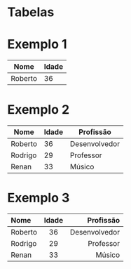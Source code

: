 # Tabelas

# Exemplo 1

| Nome | Idade |
| ---- | ----- |
| Roberto | 36 |

# Exemplo 2

| Nome | Idade | Profissão |
| ---- | ----- | --------- |
| Roberto | 36 | Desenvolvedor |
| Rodrigo | 29 | Professor |
| Renan | 33 | Músico | 

# Exemplo 3

| Nome | Idade | Profissão |
| :--- | :-----: | ---------: |
| Roberto | 36 | Desenvolvedor |
| Rodrigo | 29 | Professor |
| Renan | 33 | Músico | 